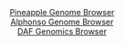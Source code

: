 <div id="Pineapple_Genome_Browser" align="center">
  <a href="https://igv.org/app/?sessionURL=blob:zZJdb5swFIb_i6VWm0TAQIGAVE1JmzRt0nw0pVlbVciAIW7AZrYD.VD..7xq0246qbnYNMkX9tGxz_u.fvagxlwQRkEALN10dNMEGhBL1sxRWRV4jEosQJChQmANcJxhjmmCQbAHGRIShXcjdXMpZSUCwyCyapWI5kwXto5KtGMUNUJPWGlcsKJAMeNIMi6MLkc1M0hetxoco6rS1Wxbd4wUSWSgoloyKphRYZpHjXov.lWKckxZiaNyXUjyJiBSepTGVM_Ql85i3kkSLMQQb6_T887wuvNg98KnK_fiKZwMFqG7OJ2TnCK55vicP1Qbis9yJ3dm5uSyfT.8HdWNHDL.eGJfnvY2FeFYnJue2bZ96EJHBUNoijf_k2e1yJG.w_i.XMtBVq92ZVOs5uXd5SR77VW79H3fLjhooGDJWnEAkiX3AhNqNnQ1x3JbP7ZmW4PQV.lwRkDw_KIByVGyUu3PeyC3laIFCPxt_QaOBhhPMQdBy4fQM33fcs68M.j75kHbgzUv_l60_fDO96DVsSw3ykghFcppJGgldESpXieZnu.OzHL.RKfj4YnV7brktfv1qk_tWa_fl.Mrh8z.kKYG1PC3D1RWP6Lpn3D3ESG6jI.FbeOWoyGxe9PBYCZvV4PF483W96Zw596.G4.nzB4XTcZ4iaTqVxV1_MlbjThBVKpCTQSJSUHkdqFSZA0ITMtW2IKEFUxxCHgef4Ia1EwHfv6Np314OXwH">Pineapple Genome Browser</a>
</div>
<div id="Alphonso_Genome_Browser" align="center">
  <a href="https://igv.org/app/?sessionURL=blob:zZJda9swFIb_iyBlA8eW7dqJDWE4WZqmWZORkDi0FCPbsiNqS44kO1_kv08NG7tZobnYGOhCOujjPY.eE2gwF4RR4ANLNx3dNIEGxIbtFqisCjxFJRbAz1AhsAY4zjDHNMHAP4EMCYmW82_q5EbKSviGQWTVLhHNmS5sHZXoyCjaCT1hpTFgRYFixpFkXBh9jhpmkLxp73CMqkpXb9u6Y6RIIgMV1YZRwYwK0zzaqfuiX6Uox5SVOCrrQpJLgEjlURlTPUNfgnARJAkWYoIP47QXTMbByh4un0bu4Gk5uw.XbnizIDlFsua417LusrqP1o901mxjvi2Gy.l3RrGbPmy7LfvrzXBfEY5Fz.yYXduDjtdVaAhN8f5_6loNcmXnVgkfm3E4Wjk8GE4te9KU24eF4x3X7J2.zxooWFIrE0Cy4R3fhJoNXc2x3Pbb1OxqEHqKDmcE.M8vGpAcJa9q._MJyEOlfAECb.uLOhpgPMUc.G0Pwo7peZZz27mFnmeetROoefH30N4t514HWoFluVFGCqlkTiNBK6EjSvUmyfT8eCXLuQj7wX4k7oPaWTewZfXTrj2Og1dK7sd_pPnGST1..UDV6kcy_RPvPhJEl_G1siXugOK0OojuPOR9b7XpzzzBFCdrOIXvAroOTsZ4iaTarypq.dO4BnGCqFSFhggSk4LIQ6g4sh3wTctW4oKEFUyZCHgef4Ia1EwHfv4tqH1.Of8A">Alphonso Genome Browser</a>
</div>


<div id="DAF_Genomics_Browser" align="center">
  <a href="https://igv.org/app/?sessionURL=blob:tZFra9swFIb_iyD95Kvs2LUhDDdLutCRlbpuRkoJZ7Z8IZLlSHKTNuS_T7gtg40yBh1IQuJc3lfnOaJHImTDWxQjbLljy3WRgWTN9ymwjpIlMCJRXAKVxECClESQNicoPqISpILs5quurJXqZGzbBZRmRVrOmlxa0rOgMyXvVU10qoktYPDMW9hLK.dMJyuwgXY1byW3Ic.JlKZjd6StNnvQx1tsM7QkG9ZT1QyqG21CGyusErTbpi3I4S9G_oOyXs2nZJUmQ_0VeVoUk.Rqkdx5s2x9GUzX2bcvqyxYnaVN1YLqBZl0u.2U3uH5orpdXG_ntAO8XubPM3WQI._z2ezQNYLIiRu6517kBCFGJwNRnvcaAcpr4caub4T43MC.b75evXGgZyB4g.L7BwMpAflWp98fkXrqNCgkya4fmBmIi4IIFJuR44RuFOGxH_pOFLkn44h6QT.Y5Dy7iUIHJxgH1g9gWr9s6DA.LfRn8KMw_tZZ73_FVC8j9n1XTMcjPK_S24sRvtinVVLurjG7zP13UBno3a.VXDBQOvTyfAUDVCsy0qpfZLzTw.kn">DAF Genomics Browser</a>
</div>
